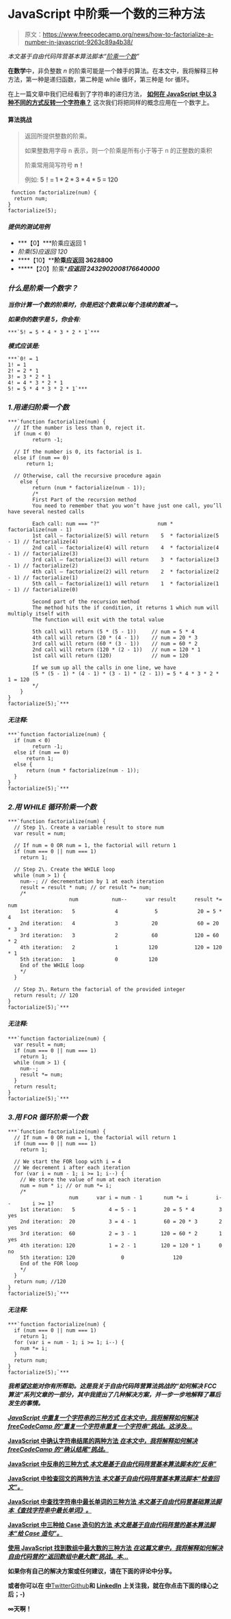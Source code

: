 # JavaScript 中阶乘一个数的三种方法

> 原文：<https://www.freecodecamp.org/news/how-to-factorialize-a-number-in-javascript-9263c89a4b38/>

*本文基于自由代码阵营基本算法脚本“[阶乘一个数](https://www.freecodecamp.com/challenges/factorialize-a-number)”*

**在数学**中，非负整数 *n* 的阶乘可能是一个棘手的算法。在本文中，我将解释三种方法，第一种是递归函数，第二种是 while 循环，第三种是 for 循环。

在上一篇文章中我们已经看到了字符串的递归方法， [**如何在 JavaScript 中以 3 种不同的方式反转一个字符串？**](https://medium.com/@sonya.moisset/how-to-reverse-a-string-in-javascript-in-3-different-ways-75e4763c68cb#.ekpftot4d) 这次我们将把同样的概念应用在一个数字上。

#### 算法挑战

> 返回所提供整数的阶乘。
> 
> 如果整数用字母 n 表示，则一个阶乘是所有小于等于 n 的正整数的乘积
> 
> 阶乘常用简写符号 **n！**
> 
> 例如: **5！= 1 * 2 * 3 * 4 * 5 = 120**

```
 function factorialize(num) {
  return num;
}
factorialize(5);
```

#### *提供的测试用例*

*   ***【0】***阶乘应返回 1
*   *阶乘(5)应返回 120*
*   ****【10】****阶乘应返回 3628800**
*   *****【20】阶乘****应返回 2432902008176640000***

### ***什么是阶乘一个数字？***

***当你计算一个数的阶乘时，你是把这个数乘以每个连续的数减一。***

***如果你的数字是 5，你会有:***

```
***`5! = 5 * 4 * 3 * 2 * 1`***
```

***模式应该是:***

```
***`0! = 1
1! = 1
2! = 2 * 1
3! = 3 * 2 * 1
4! = 4 * 3 * 2 * 1
5! = 5 * 4 * 3 * 2 * 1`***
```

### ***1.用递归阶乘一个数***

```
***`function factorialize(num) {
  // If the number is less than 0, reject it.
  if (num < 0) 
        return -1;

  // If the number is 0, its factorial is 1.
  else if (num == 0) 
      return 1;

  // Otherwise, call the recursive procedure again
    else {
        return (num * factorialize(num - 1));
        /* 
        First Part of the recursion method
        You need to remember that you won’t have just one call, you’ll have several nested calls

        Each call: num === "?"        	         num * factorialize(num - 1)
        1st call – factorialize(5) will return    5  * factorialize(5 - 1) // factorialize(4)
        2nd call – factorialize(4) will return    4  * factorialize(4 - 1) // factorialize(3)
        3rd call – factorialize(3) will return    3  * factorialize(3 - 1) // factorialize(2)
        4th call – factorialize(2) will return    2  * factorialize(2 - 1) // factorialize(1)
        5th call – factorialize(1) will return    1  * factorialize(1 - 1) // factorialize(0)

        Second part of the recursion method
        The method hits the if condition, it returns 1 which num will multiply itself with
        The function will exit with the total value

        5th call will return (5 * (5 - 1))     // num = 5 * 4
        4th call will return (20 * (4 - 1))    // num = 20 * 3
        3rd call will return (60 * (3 - 1))    // num = 60 * 2
        2nd call will return (120 * (2 - 1))   // num = 120 * 1
        1st call will return (120)             // num = 120

        If we sum up all the calls in one line, we have
        (5 * (5 - 1) * (4 - 1) * (3 - 1) * (2 - 1)) = 5 * 4 * 3 * 2 * 1 = 120
        */
    }
}
factorialize(5);`***
```

#### ***无注释:***

```
***`function factorialize(num) {
  if (num < 0) 
        return -1;
  else if (num == 0) 
      return 1;
  else {
      return (num * factorialize(num - 1));
  }
}
factorialize(5);`***
```

### ***2.用 WHILE 循环阶乘一个数***

```
***`function factorialize(num) {
  // Step 1\. Create a variable result to store num
  var result = num;

  // If num = 0 OR num = 1, the factorial will return 1
  if (num === 0 || num === 1) 
    return 1; 

  // Step 2\. Create the WHILE loop 
  while (num > 1) { 
    num--; // decrementation by 1 at each iteration
    result = result * num; // or result *= num; 
    /* 
                    num           num--      var result      result *= num         
    1st iteration:   5             4            5             20 = 5 * 4      
    2nd iteration:   4             3           20             60 = 20 * 3
    3rd iteration:   3             2           60            120 = 60 * 2
    4th iteration:   2             1          120            120 = 120 * 1
    5th iteration:   1             0          120
    End of the WHILE loop 
    */
  }

  // Step 3\. Return the factorial of the provided integer
  return result; // 120
}
factorialize(5);`***
```

#### ***无注释:***

```
***`function factorialize(num) {
  var result = num;
  if (num === 0 || num === 1) 
    return 1; 
  while (num > 1) { 
    num--;
    result *= num;
  }
  return result;
}
factorialize(5);`***
```

### ***3.用 FOR 循环阶乘一个数***

```
***`function factorialize(num) {
  // If num = 0 OR num = 1, the factorial will return 1
  if (num === 0 || num === 1)
    return 1;

  // We start the FOR loop with i = 4
  // We decrement i after each iteration 
  for (var i = num - 1; i >= 1; i--) {
    // We store the value of num at each iteration
    num = num * i; // or num *= i;
    /* 
                    num      var i = num - 1       num *= i         i--       i >= 1?
    1st iteration:   5           4 = 5 - 1         20 = 5 * 4        3          yes   
    2nd iteration:  20           3 = 4 - 1         60 = 20 * 3       2          yes
    3rd iteration:  60           2 = 3 - 1        120 = 60 * 2       1          yes  
    4th iteration: 120           1 = 2 - 1        120 = 120 * 1      0          no             
    5th iteration: 120               0                120
    End of the FOR loop 
    */
  }
  return num; //120
}
factorialize(5);`***
```

#### ***无注释:***

```
***`function factorialize(num) {
  if (num === 0 || num === 1)
    return 1;
  for (var i = num - 1; i >= 1; i--) {
    num *= i;
  }
  return num;
}
factorialize(5);`***
```

***我希望这能对你有所帮助。这是我关于自由代码阵营算法挑战的“如何解决 FCC 算法”系列文章的一部分，其中我提出了几种解决方案，并一步一步地解释了幕后发生的事情。***

***[**JavaScript 中重复一个字符串的三种方式**
*在本文中，我将解释如何解决 freeCodeCamp 的“重复一个字符串重复一个字符串”挑战。这涉及…*](https://www.freecodecamp.org/news/three-ways-to-repeat-a-string-in-javascript-2a9053b93a2d/)***

**[**JavaScript 中确认字符串结尾的两种方法**
*在本文中，我将解释如何解决 freeCodeCamp 的“确认结尾”挑战。*](https://www.freecodecamp.org/news/two-ways-to-confirm-the-ending-of-a-string-in-javascript-62b4677034ac/)**

**[**JavaScript 中反串的三种方式**
*本文是基于自由代码阵营基本算法脚本的“反串”*](https://www.freecodecamp.org/news/how-to-reverse-a-string-in-javascript-in-3-different-ways-75e4763c68cb/)**

**[**JavaScript 中检查回文的两种方法**
*本文基于自由代码阵营基本算法脚本“检查回文”。*](https://www.freecodecamp.org/news/two-ways-to-check-for-palindromes-in-javascript-64fea8191fd7/)**

**[**JavaScript 中查找字符串中最长单词的三种方法**
*本文基于自由代码营基础算法脚本《查找字符串中最长单词》。*](https://www.freecodecamp.org/news/three-ways-to-find-the-longest-word-in-a-string-in-javascript-a2fb04c9757c/)**

**[**JavaScript 中三种给 Case 造句的方法**
*本文是基于自由代码阵营的基本算法脚本“给 Case 造句”。*](https://www.freecodecamp.org/news/three-ways-to-title-case-a-sentence-in-javascript-676a9175eb27/)**

**[**使用 JavaScript 找到数组中最大数的三种方法**
*在这篇文章中，我将解释如何解决自由代码营的“返回数组中最大数”挑战。本…*](https://medium.freecodecamp.com/three-ways-to-return-largest-numbers-in-arrays-in-javascript-5d977baa80a1)**

**如果你有自己的解决方案或任何建议，请在下面的评论中分享。**

**或者你可以在 [**中**](https://medium.com/@sonya.moisset)**[Twitter](https://twitter.com/SonyaMoisset)[Github](https://github.com/SonyaMoisset)**和 [**LinkedIn**](https://www.linkedin.com/in/sonyamoisset) 上关注我，就在你点击下面的绿心之后；-)**

**∞天啊！**